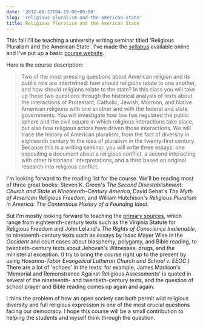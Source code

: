 ```yaml
---
date: '2012-08-27T04:19:00+00:00'
slug: 'religious-pluralism-and-the-american-state'
title: Religious Pluralism and the American State
---
```


This fall I'll be teaching a university writing seminar titled 'Religious Pluralism and the American State'. I've made the [syllabus](http://lincolnmullen.com/downloads/docs/religious-pluralism.syllabus.2012-fall.pdf) available online and I've put up a basic [course website](http://lincolnmullen.com/courses/uws/).

Here is the course description:

> Two of the most pressing questions about American religion and its public role are intertwined: how should religions relate to one another, and how should religions relate to the state? In this class you will take up these two questions through the historical analysis of texts about the interactions of Protestant, Catholic, Jewish, Mormon, and Native American religions with one another and with the federal and state governments. You will investigate how law has regulated the public sphere and the civil square in which religious interactions take place, but also how religious actors have driven those interactions. We will trace the history of American pluralism, from the fact of diversity in eighteenth century to the idea of pluralism in the twenty-first century. Because this is a writing seminar, you will write three essays: one expositing a document about a religious conflict, a second interacting with other historians' interpretations, and a third based on original research into religious conflict.

I'm looking forward to the reading list for the course. We'll be reading most of three great books: Steven K. Green's *The Second Disestablishment: Church and State in Nineteenth-Century America*, David Sehat's *The Myth of American Religious Freedom*, and William Hutchison's *Religious Pluralism in America: The Contentious History of a Founding Ideal*.

But I'm mostly looking forward to teaching the [primary sources](http://lincolnmullen.com/courses/uws/schedule/), which range from eighteenth-century texts such as the Virginia Statute for Religious Freedom and John Leland's *The Rights of Conscience Inalienable*, to nineteenth-century texts such as essays by Isaac Mayer Wise in the *Occident* and court cases about blasphemy, polygamy, and Bible reading, to twentieth-century texts about Jehovah's Witnesses, drugs, and the ministerial exception. (I try to bring the course right up to the present by using *Hosanna-Tabor Evangelical Lutheran Church and School v. EEOC*.) There are a lot of 'echoes' in the texts: for example, James Madison's 'Memorial and Remonstrance Against Religious Assessments' is quoted in several of the nineteenth- and twentieth-century texts, and the question of school prayer and Bible reading comes up again and again.

I think the problem of how an open society can both permit wild religious diversity and full religious expression is one of the most crucial questions facing our democracy. I hope this course will be a small contribution to helping the students and myself think through the question.
